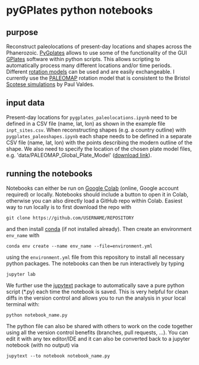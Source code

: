 # pyGPlates python notebooks 

## purpose
Reconstruct paleolocations of present-day locations and shapes across the Phanerozoic. [PyGplates](https://www.gplates.org/docs/pygplates/) allows to use some of the functionality of the GUI [GPlates](https://www.gplates.org/) software within python scripts. This allows scripting to automatically process many different locations and/or time periods. Different [rotation models](http://portal.gplates.org/portal/rotation_models/) can be used and are easily exchangeable. I currently use the [PALEOMAP](https://www.earthbyte.org/paleomap-paleoatlas-for-gplates/) rotation model that is consistent to the Bristol [Scotese simulations](https://cp.copernicus.org/articles/17/1483/2021/) by Paul Valdes. 

## input data
Present-day locations for `pygplates_paleolocations.ipynb` need to be defined in a CSV file (name, lat, lon) as shown in the example file `inpt_sites.csv`. When reconstructing shapes (e.g. a country outline) with `pygplates_paleoshapes.ipynb` each shape needs to be defined in a separate CSV file (name, lat, lon) with the points describing the modern outline of the shape. We also need to specify the location of the chosen plate model files, e.g. 'data/PALEOMAP_Global_Plate_Model' ([download link](https://www.earthbyte.org/paleomap-paleoatlas-for-gplates/)). 

## running the notebooks
Notebooks can either be run on [Google Colab](https://colab.research.google.com/) (online, Google account required) or locally. Notebooks should include a button to open it in Colab, otherwise you can also directly load a GitHub repo within Colab. Easiest way to run locally is to first download the repo with

```
git clone https://github.com/USERNAME/REPOSITORY
``` 

and then install [conda](https://conda.io/projects/conda/en/latest/index.html) (if not installed already). Then create an environment `env_name` with 

```
conda env create --name env_name --file=environment.yml
``` 

using the `environment.yml` file from this repository to install all necessary python packages. The notebooks can then be run interactively by typing

```
jupyter lab
```

We further use the [jupytext](https://jupytext.readthedocs.io/en/latest/index.html) package to automatically save a pure python script (*.py) each time the notebook is saved. This is very helpful for clean diffs in the version control and allows you to run the analysis in your local terminal with:

```
python notebook_name.py
```
The python file can also be shared with others to work on the code together using all the version control benefits (branches, pull requests, ...). You can edit it with any tex editor/IDE and it can also be converted back to a jupyter notebook (with no output) via
```
jupytext --to notebook notebook_name.py
```

